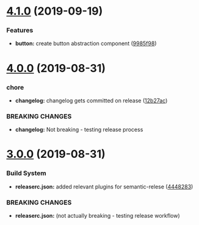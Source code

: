 # [4.1.0](https://github.com/tristanHessell/spotify-comment/compare/v4.0.0...v4.1.0) (2019-09-19)


### Features

* **button:** create button abstraction component ([9985f98](https://github.com/tristanHessell/spotify-comment/commit/9985f98))

# [4.0.0](https://github.com/tristanHessell/spotify-comment/compare/v3.0.0...v4.0.0) (2019-08-31)


### chore

* **changelog:** changelog gets committed on release ([12b27ac](https://github.com/tristanHessell/spotify-comment/commit/12b27ac))


### BREAKING CHANGES

* **changelog:** Not breaking - testing release process

# [3.0.0](https://github.com/tristanHessell/spotify-comment/compare/v2.0.0...v3.0.0) (2019-08-31)


### Build System

* **releaserc.json:** added relevant plugins for semantic-relese ([4448283](https://github.com/tristanHessell/spotify-comment/commit/4448283))


### BREAKING CHANGES

* **releaserc.json:** (not actually breaking - testing release workflow)
